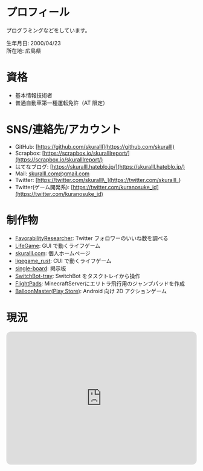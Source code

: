 # プロフィール

プログラミングなどをしています。

生年月日: 2000/04/23  
所在地: 広島県

# 資格

-   基本情報技術者
-   普通自動車第一種運転免許（AT 限定）

# SNS/連絡先/アカウント

-   GitHub: [https://github.com/skuralll](https://github.com/skuralll)
-   Scrapbox: [https://scrapbox.io/skuralllreport/](https://scrapbox.io/skuralllreport/)
-   はてなブログ: [https://skuralll.hateblo.jp/](https://skuralll.hateblo.jp/)
-   Mail: [skuralll.com@gmail.com](mailto:skuralll.com@gmail.com)
-   Twitter: [https://twitter.com/skuralll\_](https://twitter.com/skuralll_)
-   Twitter(ゲーム開発系): [https://twitter.com/kuranosuke_id](https://twitter.com/kuranosuke_id)

# 制作物

-   [FavorabilityResearcher](https://github.com/skuralll/FavorabilityResearcher): Twitter フォロワーのいいね数を調べる
-   [LifeGame](https://github.com/skuralll/LifeGame): GUI で動くライフゲーム
-   [skuralll.com](https://github.com/skuralll/skuralll.github.io): 個人ホームページ
-   [ligegame_rust](https://github.com/skuralll/lifegame_rust): CUI で動くライフゲーム
-   [single-board](https://github.com/skuralll/single-board): 掲示板
-   [SwitchBot-tray](https://github.com/skuralll/switchbot-tray): SwitchBot をタスクトレイから操作
-   [FlightPads](https://github.com/skuralll/FlightPads): MinecraftServerにエリトラ飛行用のジャンプパッドを作成
-   [BalloonMaster(Play Store)](https://play.google.com/store/apps/details?id=com.skuralll.Balloon2): Android 向け 2D アクションゲーム

# 現況

<iframe style="border-radius:12px" src="https://open.spotify.com/embed/playlist/4QddGgFpbPCVNas2n6IoVw?utm_source=generator&theme=0" width="100%" height="352" frameBorder="0" allowfullscreen="" allow="autoplay; clipboard-write; encrypted-media; fullscreen; picture-in-picture" loading="lazy"></iframe>
